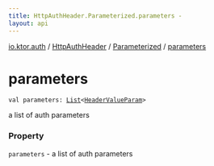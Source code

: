```yaml
---
title: HttpAuthHeader.Parameterized.parameters - 
layout: api
---
```


<div class='api-docs-breadcrumbs'><a href="../../index.html">io.ktor.auth</a> / <a href="../index.html">HttpAuthHeader</a> / <a href="index.html">Parameterized</a> / <a href="./parameters.html">parameters</a></div>

# parameters

<div class="signature"><code><span class="keyword">val </span><span class="identifier">parameters</span><span class="symbol">: </span><a href="https://kotlinlang.org/api/latest/jvm/stdlib/kotlin.collections/-list/index.html"><span class="identifier">List</span></a><span class="symbol">&lt;</span><a href="../../../io.ktor.http/-header-value-param/index.html"><span class="identifier">HeaderValueParam</span></a><span class="symbol">&gt;</span></code></div>

a list of auth parameters

### Property

<code>parameters</code> - a list of auth parameters
